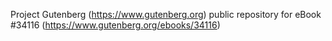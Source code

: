 Project Gutenberg (https://www.gutenberg.org) public repository for eBook #34116 (https://www.gutenberg.org/ebooks/34116)
